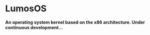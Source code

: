 # LumosOS
**An operating system kernel based on the x86 architecture. 
Under continuous development...**
